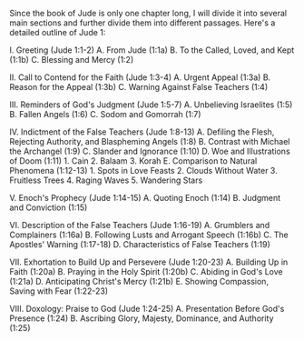 Since the book of Jude is only one chapter long, I will divide it into several main sections and further divide them into different passages. Here's a detailed outline of Jude 1:

I. Greeting (Jude 1:1-2)
   A. From Jude (1:1a)
   B. To the Called, Loved, and Kept (1:1b)
   C. Blessing and Mercy (1:2)

II. Call to Contend for the Faith (Jude 1:3-4)
   A. Urgent Appeal (1:3a)
   B. Reason for the Appeal (1:3b)
   C. Warning Against False Teachers (1:4)

III. Reminders of God's Judgment (Jude 1:5-7)
   A. Unbelieving Israelites (1:5)
   B. Fallen Angels (1:6)
   C. Sodom and Gomorrah (1:7)

IV. Indictment of the False Teachers (Jude 1:8-13)
   A. Defiling the Flesh, Rejecting Authority, and Blaspheming Angels (1:8)
   B. Contrast with Michael the Archangel (1:9)
   C. Slander and Ignorance (1:10)
   D. Woe and Illustrations of Doom (1:11)
        1. Cain
        2. Balaam
        3. Korah
   E. Comparison to Natural Phenomena (1:12-13)
        1. Spots in Love Feasts
        2. Clouds Without Water
        3. Fruitless Trees
        4. Raging Waves
        5. Wandering Stars

V. Enoch's Prophecy (Jude 1:14-15)
   A. Quoting Enoch (1:14)
   B. Judgment and Conviction (1:15)

VI. Description of the False Teachers (Jude 1:16-19)
   A. Grumblers and Complainers (1:16a)
   B. Following Lusts and Arrogant Speech (1:16b)
   C. The Apostles' Warning (1:17-18)
   D. Characteristics of False Teachers (1:19)

VII. Exhortation to Build Up and Persevere (Jude 1:20-23)
   A. Building Up in Faith (1:20a)
   B. Praying in the Holy Spirit (1:20b)
   C. Abiding in God's Love (1:21a)
   D. Anticipating Christ's Mercy (1:21b)
   E. Showing Compassion, Saving with Fear (1:22-23)

VIII. Doxology: Praise to God (Jude 1:24-25)
   A. Presentation Before God's Presence (1:24)
   B. Ascribing Glory, Majesty, Dominance, and Authority (1:25)